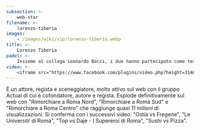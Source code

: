 ```yaml
---
subsection: >-
    web-star
filename: >-
    lorenzo-tiberia
images:
    - /images/wiki/vip/lorenzo-tiberia.webp
title: >-
    Lorenzo Tiberia
padel: >-
    Insieme al collega Leonardo Bocci, i due hanno partecipato come testimonial al torneo Padelevolution tenutosi al circolo Due Ponti di Roma, oltre a girare un video di spot per l’evento, hanno anche assistito come spettatori alla finale del torneo
video: >-
    <iframe src="https://www.facebook.com/plugins/video.php?height=314&href=https%3A%2F%2Fwww.facebook.com%2Factualproduction%2Fvideos%2F328701374472644%2F&show_text=false&width=560" width="560" height="314" style="border:none;overflow:hidden" scrolling="no" frameborder="0" allowfullscreen="true" allow="autoplay; clipboard-write; encrypted-media; picture-in-picture; web-share" allowFullScreen="true"></iframe>
---
```

È un attore, regista e sceneggiatore, molto attivo sul web con il gruppo Actual di cui è cofondatore, autore e regista. Esplode definitivamente sul web con "Rimorchiare a Roma Nord", "Rimorchiare a Roma Sud" e "Rimorchiare a Roma Centro" che raggiunge quasi 11 milioni di visualizzazioni. Si conferma con i successivi video: "Ostia vs Fregene", "Le Universitŕ di Roma", "Top vs Daje - I Supereroi di Roma", "Sushi vs Pizza".
